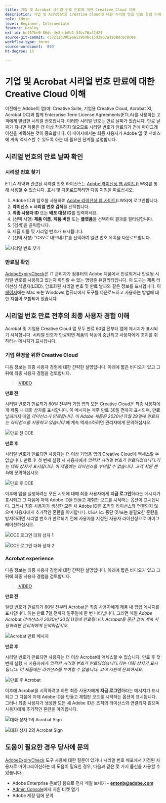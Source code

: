 ```yaml
---
title: 기업 및 Acrobat 시리얼 번호 만료에 대한 Creative Cloud 이해
description: 기업 및 Acrobat용 Creative Cloud에 대한 시리얼 번호 만료 경험 이해
role: Admin
level: Beginner, Intermediate
feature: Deploy
exl-id: bc457be0-86dc-4e8a-b6b2-34bc76af2d21
source-git-commit: c57212d39b2e613964bc15d2967a1958dc0c8c8e
workflow-type: tm+mt
source-wordcount: '840'
ht-degree: 1%

---
```


# 기업 및 Acrobat 시리얼 번호 만료에 대한 Creative Cloud 이해

이전에는 Adobe이 앱(예: Creative Suite, 기업용 Creative Cloud, Acrobat XI, Acrobat DC)과 함께 Enterprise Term License Agreements(ETLA)를 사용하는 고객에게 발급한 시리얼 번호입니다. 이러한 시리얼 번호는 만료 날짜가 있습니다. 만료 날짜가 지나면 제품은 더 이상 작동하지 않으므로 시리얼 번호가 만료되기 전에 마이그레이션을 계획하는 것이 중요합니다. 이 페이지에서는 최종 사용자가 Adobe 앱 및 서비스에 계속 액세스할 수 있도록 하는 데 필요한 단계를 설명합니다.

## 시리얼 번호의 만료 날짜 확인

### 시리얼 번호 찾기

ETLA 계약과 관련된 시리얼 번호 라이선스는 [Adobe 라이선싱 웹 사이트](https://licensing.adobe.com/)(LWS)를 통해 사용할 수 있습니다. 표시 및 다운로드하려면 다음 지침을 따르십시오.

1. Adobe ID과 암호를 사용하여 [Adobe 라이선싱 웹 사이트](https://licensing.adobe.com/)(LWS)에 로그인합니다.
1. **라이선스 > 시리얼 번호 검색**&#x200B;을 선택합니다.
1. **최종 사용자 ID** 또는 **배포 대상 ID**&#x200B;를 입력하세요.
1. (선택 사항) **제품 이름**, **제품 버전** 또는 **플랫폼**&#x200B;을 선택하여 결과를 필터링합니다.
1. [검색]을 클릭합니다.
1. 제품 이름 및 시리얼 번호가 표시됩니다.
1. (선택 사항) &quot;CSV로 내보내기&quot;를 선택하여 일련 번호 목록을 다운로드합니다.

![시리얼 번호 찾기](assets/retrieveserialnumbers.png)

### 만료일 확인

[AdobeExpiryCheck](https://helpx.adobe.com/kr/enterprise/kb/volume-license-expiration-check.html)은 IT 관리자가 컴퓨터의 Adobe 제품에서 만료되거나 만료될 시리얼 번호를 사용하고 있는지 확인할 수 있는 명령줄 유틸리티입니다. 이 도구는 제품 라이선싱 식별자(LEID), 암호화된 시리얼 번호 및 만료 날짜와 같은 정보를 표시합니다. 이 [페이지](https://helpx.adobe.com/kr/enterprise/kb/volume-license-expiration-check.html)에는 Mac 또는 Windows 컴퓨터에서 도구를 다운로드하고 사용하는 방법에 대한 지침이 포함되어 있습니다.

## 시리얼 번호 만료 전후의 최종 사용자 경험 이해

Acrobat 및 기업용 Creative Cloud 앱 모두 만료 60일 전부터 앱에 메시지가 표시되기 시작합니다. 시리얼 번호가 만료되면 제품의 작동이 중단되고 사용자에게 조치를 취하라는 메시지가 표시됩니다.

### 기업 환경을 위한 Creative Cloud

다음 정보는 최종 사용자 경험에 대한 간략한 설명입니다. 아래에 짧은 비디오가 있고 그 뒤에 최종 사용자 경험을 검토합니다.

>[!VIDEO](https://video.tv.adobe.com/v/3441283?hidetitle=true&captions=kor)

**만료 전**

시리얼 번호가 만료되기 60일 전부터 기업 앱의 모든 Creative Cloud은 최종 사용자에게 제품 내 대화 상자를 표시합니다. 이 메시지는 매주 만료 30일 전까지 표시되며, 만료 날짜까지 매일 *라이선스가 만료됩니다. 이 Adobe 제품은 2020년 11월 29일에 만료되는 라이선스를 사용하고 있습니다.*&#x200B;에 계속 액세스하려면 관리자에게 문의하십시오.

![만료 전 CCE](assets/cceexpiring.png)

**만료 후**

시리얼 번호가 만료되면 사용자는 더 이상 기업용 앱의 Creative Cloud에 액세스할 수 없습니다. 만료 후 첫 번째 실행 시 사용자에게 *입력한 시리얼 번호가 만료되었습니다.라는 대화 상자가 표시됩니다. 이 제품에는 라이선스를 부여할 수 없습니다. 고객 지원 센터*&#x200B;에 문의하십시오.

![만료 후 CCE](assets/cceafterexpire.png)

이후에 앱을 실행하려는 모든 시도에 대해 최종 사용자에게 **지금 로그인**&#x200B;하라는 메시지가 표시되고 그 다음에 자체 Adobe ID을 만들고 체험판 모드를 시작하는 옵션이 표시됩니다. 그러나 최종 사용자가 생성한 모든 새 Adobe ID은 조직의 라이선스와 연결되지 않으며 사용자에게 추가적인 혼란을 야기합니다. 비즈니스 중단 및/또는 불필요한 혼란을 방지하려면 시리얼 번호가 만료되기 전에 사용자를 지정된 사용자 라이선싱으로 마이그레이션하십시오.

![CCE 로그인 대화 상자 1](assets/ccesignin1.png)

![CCE 로그인 대화 상자 2](assets/ccesignin2.png)

### Acrobat experience

다음 정보는 최종 사용자 경험에 대한 간략한 설명입니다. 아래에 짧은 비디오가 있고 그 뒤에 최종 사용자 경험을 검토합니다.

>[!VIDEO](https://video.tv.adobe.com/v/331749?hidetitle=true)


**만료 전**

일련 번호가 만료되기 60일 전부터 Acrobat은 최종 사용자에게 제품 내 팝업 메시지를 표시합니다. 이는 만료 7일 전까지 일주일에 한 번 나타납니다. 그러면 매일 *Adobe Acrobat 라이선스가 2020년 30월 11일에 만료됩니다. Acrobat을 중단 없이 계속 사용하려면 관리자에게 문의하십시오.*

![Acrobat 만료 메시지](assets/acrobatexpiring.png)

**만료 후**

시리얼 번호가 만료되면 사용자는 더 이상 Acrobat에 액세스할 수 없습니다. 만료 후 첫 번째 실행 시 사용자에게 *입력한 시리얼 번호가 만료되었습니다.라는 대화 상자가 표시됩니다. 이 제품에는 라이선스를 부여할 수 없습니다. 고객 지원에 문의하세요.*

![만료 후 Acrobat](assets/acrobatafterexpire.png)

이후에 Acrobat을 시작하려고 하면 최종 사용자에게 **지금 로그인**&#x200B;하라는 메시지가 표시되고 그 다음에 자체 Adobe ID을 만들고 체험판 모드를 시작하는 옵션이 표시됩니다. 그러나 최종 사용자가 생성한 모든 새 Adobe ID은 조직의 라이선스와 연결되지 않으며 사용자에게 추가적인 혼란을 야기합니다.

![대화 상자 1](assets/acrobatsignin1.png)의 Acrobat Sign

![대화 상자 2](assets/acrobatsignin2.png)의 Acrobat Sign

## 도움이 필요한 경우 당사에 문의

[AdobeExpiryCheck](https://helpx.adobe.com/kr/enterprise/kb/volume-license-expiration-check.html) 도구 사용에 대한 질문이 있거나 시리얼 번호 배포에서 지정된 사용자로 마이그레이션하는 데 도움이 필요한 경우, 다음과 같은 몇 가지 옵션을 사용할 수 있습니다.
* Adobe Enterprise 온보딩 팀으로 전자 메일 보내기 - **entonb@adobe.com**
* [Admin Console](https://adminconsole.adobe.com/support)에서 지원 티켓 열기
* Adobe 계정 팀에 문의
